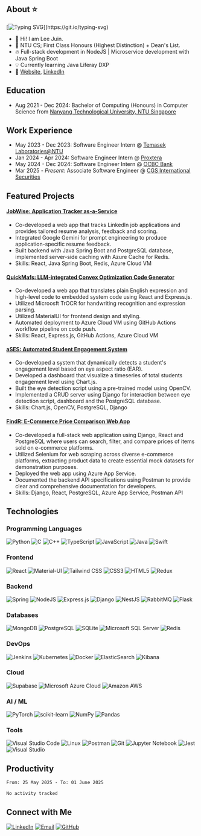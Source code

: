 ## About ⭐
[![Typing SVG](https://readme-typing-svg.demolab.com?font=Fira+Code&size=16&pause=1000&vCenter=true&width=435&height=35&lines=Hi+there!+Welcome+to+my+GitHub+profile.;I+am+a+full-stack+software+engineer.;Let's+get+connected!)](https://git.io/typing-svg)

* 👋 Hi! I am Lee Juin.
* 📜 NTU CS; First Class Honours (Highest Distinction) + Dean's List.
* 🔥 Full-stack development in NodeJS | Microservice development with Java Spring Boot
* 💡 Currently learning Java Liferay DXP
* 🔗 [Website](https://leejuin.com), [LinkedIn](https://linkedin.com/in/juin-lee)

## Education
  * Aug 2021 - Dec 2024: Bachelor of Computing (Honours) in Computer Science from [Nanyang Technological University, NTU Singapore](https://www.ntu.edu.sg/education/undergraduate-programme/bachelor-of-engineering-in-computer-science)

## Work Experience 
* May 2023 - Dec 2023: Software Engineer Intern @ <a href="https://www.ntu.edu.sg/temasek-labs">Temasek Laboratories@NTU</a>
* Jan 2024 - Apr 2024: Software Engineer Intern @ <a href="https://proxtera.com/">Proxtera</a>
* May 2024 - Dec 2024: Software Engineer Intern @ <a href="https://ocbc.com">OCBC Bank</a>
* Mar 2025 - <i>Present</i>: Associate Software Engineer @ <a href="https://cgsi.com">CGS International Securities</a>

## Featured Projects
#### [JobWise: Application Tracker as-a-Service](https://github.com/Neo-Zenith/sc4052-application-tracker)
* Co-developed a web app that tracks LinkedIn job applications and provides tailored resume analysis, feedback and scoring.
* Integrated Google Gemini for prompt engineering to produce application-specific resume feedback.
* Built backend with Java Spring Boot and PostgreSQL database, implemented server-side caching with Azure Cache for Redis.
* Skills: React, Java Spring Boot, Redis, Azure Cloud VM

#### [QuickMafs: LLM-integrated Convex Optimization Code Generator](https://github.com/Neo-Zenith/quickmafs)
* Co-developed a web app that translates plain English expression and high-level code to embedded system code using React and Express.js.
* Utilized Microosft TrOCR for handwriting recognition and expression parsing.
* Utilized MaterialUI for frontend design and styling.
* Automated deployment to Azure Cloud VM using GitHub Actions workflow pipeline on code push.
* Skills: React, Express.js, GitHub Actions, Azure Cloud VM

#### [aSES: Automated Student Engagement System](https://github.com/Neo-Zenith/ases-automated-student-engagement-system)
* Co-developed a system that dynamically detects a student's engagement level based on eye aspect ratio (EAR).
* Developed a dashboard that visualize a timeseries of total students engagement level using Chart.js.
* Built the eye detection script using a pre-trained model using OpenCV.
* Implemented a CRUD server using Django for interaction between eye detection script, dashboard and the PostgreSQL database.
* Skills: Chart.js, OpenCV, PostgreSQL, Django

#### [FindR: E-Commerce Price Comparison Web App](https://github.com/Neo-Zenith/sc2006-findr)
* Co-developed a full-stack web application using Django, React and PostgreSQL where users can search, filter, and compare prices of items sold on e-commerce platforms.
* Utilized Selenium for web scraping across diverse e-commerce platforms, extracting product data to create essential mock datasets for demonstration purposes.
* Deployed the web app using Azure App Service.
* Documented the backend API specifications using Postman to provide clear and comprehensive documentation for developers.
* Skills: Django, React, PostgreSQL, Azure App Service, Postman API

## Technologies
### Programming Languages
![Python](http://img.shields.io/badge/Python-3776AB?style=flat-square&logo=python&logoColor=ffffff)
![C](http://img.shields.io/badge/-C-3776AB?style=flat-square&logo=c&logoColor=ffffff)
![C++](http://img.shields.io/badge/C%2B%2B-00599C?style=flat-square&logo=C%2B%2B&logoColor=ffffff)
![TypeScript](https://img.shields.io/badge/TypeScript-%23007ACC.svg?style=flat-square&logo=typescript&logoColor=white)
![JavaScript](https://img.shields.io/badge/-JavaScript-yellow?style=flat-square&logo=javascript&logoColor=white)
![Java](https://img.shields.io/badge/Java-ED8B00?style=flat-square&logo=openjdk&logoColor=ffffff)
![Swift](https://img.shields.io/badge/Swift-FA7343?style=flat-square&logo=swift&logoColor=white)

### Frontend
![React](https://img.shields.io/badge/React-%23007ACC?style=flat-square&logo=react&logoColor=white)
![Material-UI](https://img.shields.io/badge/MaterialUI-%23007ACC?style=flat-square&logo=mui&logoColor=white)
![Tailwind CSS](https://img.shields.io/badge/Tailwind_CSS-38B2AC?style=flat-square&logo=tailwind-css&logoColor=white)
![CSS3](https://img.shields.io/badge/-CSS3-%231572B6?style=flat-square&logo=css3)
![HTML5](https://img.shields.io/badge/-HTML5-E34F26?style=flat-square&logo=html5&logoColor=ffffff)
![Redux](https://img.shields.io/badge/Redux-764ABC?style=flat-square&logo=redux&logoColor=white)

### Backend
![Spring](https://img.shields.io/badge/spring-%236DB33F.svg?style=flat-square&logo=spring&logoColor=white)
![NodeJS](https://img.shields.io/badge/Nodejs-43853d?style=flat-square&logo=node.js&logoColor=white)
![Express.js](https://img.shields.io/badge/Expressjs-43853d.svg?style=flat-square&logo=express&logoColor=white)
![Django](https://img.shields.io/badge/-Django-047728?style=flat-square&logo=django)
![NestJS](https://img.shields.io/badge/Nestjs-e4274f?style=flat-square&logo=nestjs&logoColor=white)
![RabbitMQ](https://img.shields.io/badge/rabbitmq-%23FF6600.svg?&style=flat-square&logo=rabbitmq&logoColor=white)
![Flask](https://img.shields.io/badge/Flask-311C87.svg?style=flat-square&logo=flask&logoColor=white)

### Databases
![MongoDB](https://img.shields.io/badge/MongoDB-%234ea94b.svg?style=flat-square&logo=mongodb&logoColor=white)
![PostgreSQL](https://img.shields.io/badge/PostgreSQL-316192?style=flat-square&logo=postgresql&logoColor=white)
![SQLite](https://img.shields.io/badge/Sqlite-%2307405e.svg?style=flat-square&logo=sqlite&logoColor=white)
![Microsoft SQL Server](https://img.shields.io/badge/Microsoft_SQL-%2307405e.svg?style=flat-square&logo=microsoft-sql-server&logoColor=white)
![Redis](https://img.shields.io/badge/Redis-%23DD0031.svg?style=flat-square&logo=redis&logoColor=white)

### DevOps
![Jenkins](https://img.shields.io/badge/Jenkins-D24939?style=flat-square&logo=Jenkins&logoColor=white)
![Kubernetes](https://img.shields.io/badge/kubernetes-%23326ce5.svg?style=flat-square&logo=kubernetes&logoColor=white)
![Docker](https://img.shields.io/badge/Docker-366bcf?style=flat-square&logo=docker&logoColor=white) 
![ElasticSearch](https://img.shields.io/badge/-ElasticSearch-005571?style=flat-square&logo=elasticsearch)
![Kibana](https://img.shields.io/badge/Kibana-005571?style=flat-square&logo=Kibana&logoColor=white)

### Cloud
![Supabase](https://img.shields.io/badge/Supabase-%1c4a39?style=flat-square&logo=supabase&logoColor=white)
![Microsoft Azure Cloud](https://img.shields.io/badge/Azure-1a73e8?style=flat-square&logo=microsoftazure&logoColor=white) 
![Amazon AWS](https://img.shields.io/badge/Amazon_AWS-232F3E?style=flat-square&logo=amazon-aws&logoColor=white)

### AI / ML
![PyTorch](https://img.shields.io/badge/PyTorch-%23EE4C2C.svg?style=flat-square&logo=pytorch&logoColor=white)
![scikit-learn](https://img.shields.io/badge/scikit--learn-F06032.svg?style=flat-square&logo=scikit-learn&logoColor=white)
![NumPy](https://img.shields.io/badge/numpy-%23013243.svg?style=flat-square&logo=numpy&logoColor=white)
![Pandas](https://img.shields.io/badge/pandas-%23150458.svg?style=flat-square&logo=pandas&logoColor=white)

### Tools
![Visual Studio Code](https://img.shields.io/badge/Visual%20Studio%20Code-0078d7.svg?style=flat-square&logo=visual-studio-code&logoColor=white)
![Linux](https://img.shields.io/badge/Linux-FCC624?style=flat-square&logo=linux&logoColor=black)
![Postman](https://img.shields.io/badge/Postman-FF6C37?style=flat-square&logo=postman&logoColor=white)
![Git](https://img.shields.io/badge/-Git-F05032?style=flat-square&logo=git&logoColor=white)
![Jupyter Notebook](https://img.shields.io/badge/jupyter-%23FA0F00.svg?style=flat-square&logo=jupyter&logoColor=white)
![Jest](https://img.shields.io/badge/-jest-%23C21325?style=flat-square&logo=jest&logoColor=white)
![Visual Studio](https://img.shields.io/badge/Visual%20Studio-5C2D91.svg?style=flat-square&logo=visual-studio&logoColor=white)



## Productivity
<!--START_SECTION:waka-->

```txt
From: 25 May 2025 - To: 01 June 2025

No activity tracked
```

<!--END_SECTION:waka-->

## Connect with Me
[![LinkedIn](https://img.shields.io/badge/-Juin_Lee-0077B5?style=flat-square&logo=Linkedin&logoColor=white&link=https://www.linkedin.com/in/juin-lee/)](https://www.linkedin.com/in/juin-lee/)
[![Email](https://img.shields.io/badge/-Mail-red?style=flat-square&logo=gmail&logoColor=white)](mailto:juin.lee@outlook.com)
[![GitHub](https://img.shields.io/github/followers/Neo-Zenith?style=social&label=Follow)](https://github.com/Neo-Zenith)
